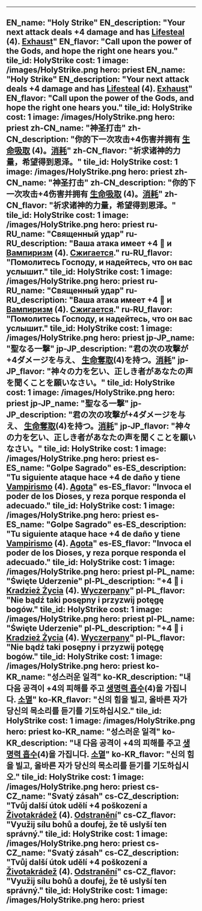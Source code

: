 ---

EN_name: "Holy Strike"
EN_description: "Your next attack deals +4 damage and has  <u>Lifesteal</u> (4). <u>Exhaust</u>"
EN_flavor: "Call upon the power of the Gods, and hope the right one hears you."
tile_id: HolyStrike
cost: 1
image: /images/HolyStrike.png
hero: priest
EN_name: "Holy Strike"
EN_description: "Your next attack deals +4 damage and has  <u>Lifesteal</u> (4). <u>Exhaust</u>"
EN_flavor: "Call upon the power of the Gods, and hope the right one hears you."
tile_id: HolyStrike
cost: 1
image: /images/HolyStrike.png
hero: priest
zh-CN_name: "神圣打击"
zh-CN_description: "你的下一次攻击+4伤害并拥有 <u>生命吸取</u> (4)。<u>消耗</u>"
zh-CN_flavor: "祈求诸神的力量，希望得到恩泽。"
tile_id: HolyStrike
cost: 1
image: /images/HolyStrike.png
hero: priest
zh-CN_name: "神圣打击"
zh-CN_description: "你的下一次攻击+4伤害并拥有 <u>生命吸取</u> (4)。<u>消耗</u>"
zh-CN_flavor: "祈求诸神的力量，希望得到恩泽。"
tile_id: HolyStrike
cost: 1
image: /images/HolyStrike.png
hero: priest
ru-RU_name: "Священный удар"
ru-RU_description: "Ваша атака имеет +4 🔸 и  <u>Вампиризм</u> (4). <u>Сжигается</u>."
ru-RU_flavor: "Помолитесь Господу, и надейтесь, что он вас услышит."
tile_id: HolyStrike
cost: 1
image: /images/HolyStrike.png
hero: priest
ru-RU_name: "Священный удар"
ru-RU_description: "Ваша атака имеет +4 🔸 и  <u>Вампиризм</u> (4). <u>Сжигается</u>."
ru-RU_flavor: "Помолитесь Господу, и надейтесь, что он вас услышит."
tile_id: HolyStrike
cost: 1
image: /images/HolyStrike.png
hero: priest
jp-JP_name: "聖なる一撃"
jp-JP_description: "君の次の攻撃が+4ダメージを与え、 <u>生命奪取</u>(4)を持つ。<u>消耗</u>"
jp-JP_flavor: "神々の力を乞い、正しき者があなたの声を聞くことを願いなさい。"
tile_id: HolyStrike
cost: 1
image: /images/HolyStrike.png
hero: priest
jp-JP_name: "聖なる一撃"
jp-JP_description: "君の次の攻撃が+4ダメージを与え、 <u>生命奪取</u>(4)を持つ。<u>消耗</u>"
jp-JP_flavor: "神々の力を乞い、正しき者があなたの声を聞くことを願いなさい。"
tile_id: HolyStrike
cost: 1
image: /images/HolyStrike.png
hero: priest
es-ES_name: "Golpe Sagrado"
es-ES_description: "Tu siguiente ataque hace +4 de daño y tiene  <u>Vampirismo</u> (4). <u>Agota</u>"
es-ES_flavor: "Invoca el poder de los Dioses, y reza porque responda el adecuado."
tile_id: HolyStrike
cost: 1
image: /images/HolyStrike.png
hero: priest
es-ES_name: "Golpe Sagrado"
es-ES_description: "Tu siguiente ataque hace +4 de daño y tiene  <u>Vampirismo</u> (4). <u>Agota</u>"
es-ES_flavor: "Invoca el poder de los Dioses, y reza porque responda el adecuado."
tile_id: HolyStrike
cost: 1
image: /images/HolyStrike.png
hero: priest
pl-PL_name: "Święte Uderzenie"
pl-PL_description: "+4 🔸 i  <u>Kradzież Życia</u> (4). <u>Wyczerpany</u>"
pl-PL_flavor: "Nie bądź taki posępny i przyzwij potęgę bogów."
tile_id: HolyStrike
cost: 1
image: /images/HolyStrike.png
hero: priest
pl-PL_name: "Święte Uderzenie"
pl-PL_description: "+4 🔸 i  <u>Kradzież Życia</u> (4). <u>Wyczerpany</u>"
pl-PL_flavor: "Nie bądź taki posępny i przyzwij potęgę bogów."
tile_id: HolyStrike
cost: 1
image: /images/HolyStrike.png
hero: priest
ko-KR_name: "성스러운 일격"
ko-KR_description: "내 다음 공격이 +4의 피해를 주고  <u>생명력 흡수</u>(4)을 가집니다. <u>소멸</u>"
ko-KR_flavor: "신의 힘을 빌고, 올바른 자가 당신의 목소리를 듣기를 기도하십시오."
tile_id: HolyStrike
cost: 1
image: /images/HolyStrike.png
hero: priest
ko-KR_name: "성스러운 일격"
ko-KR_description: "내 다음 공격이 +4의 피해를 주고  <u>생명력 흡수</u>(4)을 가집니다. <u>소멸</u>"
ko-KR_flavor: "신의 힘을 빌고, 올바른 자가 당신의 목소리를 듣기를 기도하십시오."
tile_id: HolyStrike
cost: 1
image: /images/HolyStrike.png
hero: priest
cs-CZ_name: "Svatý zásah"
cs-CZ_description: "Tvůj další útok udělí +4 poškození a  <u>Životakrádež</u> (4). <u>Odstranění</u>"
cs-CZ_flavor: "Využij sílu bohů a doufej, že tě uslyší ten správný."
tile_id: HolyStrike
cost: 1
image: /images/HolyStrike.png
hero: priest
cs-CZ_name: "Svatý zásah"
cs-CZ_description: "Tvůj další útok udělí +4 poškození a  <u>Životakrádež</u> (4). <u>Odstranění</u>"
cs-CZ_flavor: "Využij sílu bohů a doufej, že tě uslyší ten správný."
tile_id: HolyStrike
cost: 1
image: /images/HolyStrike.png
hero: priest
---